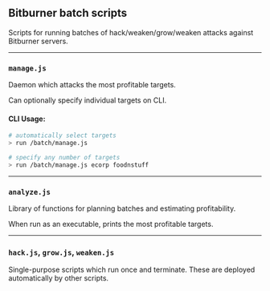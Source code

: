 ## Bitburner batch scripts

Scripts for running batches of hack/weaken/grow/weaken attacks against Bitburner servers.

-----

### `manage.js`

Daemon which attacks the most profitable targets.

Can optionally specify individual targets on CLI.  

#### CLI Usage:
```bash
# automatically select targets
> run /batch/manage.js

# specify any number of targets
> run /batch/manage.js ecorp foodnstuff
```

-----

### `analyze.js`

Library of functions for planning batches and estimating profitability.

When run as an executable, prints the most profitable targets.

-----

### `hack.js`, `grow.js`, `weaken.js`

Single-purpose scripts which run once and terminate. These are deployed automatically by other scripts.
